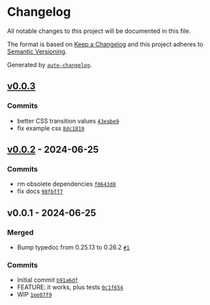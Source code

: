# Changelog

All notable changes to this project will be documented in this file.

The format is based on [Keep a Changelog](https://keepachangelog.com/en/1.0.0/)
and this project adheres to [Semantic Versioning](https://semver.org/spec/v2.0.0.html).

Generated by [`auto-changelog`](https://github.com/CookPete/auto-changelog).

## [v0.0.3](https://github.com/nichoth/hamburger/compare/v0.0.2...v0.0.3)

### Commits

- better CSS transition values [`43eabe9`](https://github.com/nichoth/hamburger/commit/43eabe9b53bba46df5083f89eecbf525d5500d76)
- fix example css [`8dc1819`](https://github.com/nichoth/hamburger/commit/8dc181915b4aa2457fb48aa11082420036640700)

## [v0.0.2](https://github.com/nichoth/hamburger/compare/v0.0.1...v0.0.2) - 2024-06-25

### Commits

- rm obsolete dependencies [`f0643d8`](https://github.com/nichoth/hamburger/commit/f0643d8c4ee133a554004e037c685798c8366afd)
- fix docs [`98fbff7`](https://github.com/nichoth/hamburger/commit/98fbff78c57bcb264d8e3ea72ca823832ff13f16)

## v0.0.1 - 2024-06-25

### Merged

- Bump typedoc from 0.25.13 to 0.26.2 [`#1`](https://github.com/nichoth/hamburger/pull/1)

### Commits

- Initial commit [`b91a6df`](https://github.com/nichoth/hamburger/commit/b91a6df720ce3270624df7877fa0b10746a1fe6e)
- FEATURE: it works, plus tests [`0c1f654`](https://github.com/nichoth/hamburger/commit/0c1f6546cf54cdad7626dce91120167c90688068)
- WIP [`1ee07f9`](https://github.com/nichoth/hamburger/commit/1ee07f91cd2cd0fb2ef56abab2dad055ea59c7ce)
